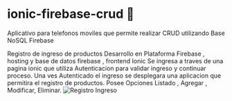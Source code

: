 # ionic-firebase-crud :bookmark_tabs:
Aplicativo para telefonos moviles que permite realizar CRUD utilizando Base NoSQL Firebase

Registro de ingreso de productos
Desarrollo en Plataforma Firebase , hosting y base de datos firebase , frontend Ionic
Se ingresa a traves de una pagina ionic que utiliza Autenticacion para
validar ingreso y continuar proceso.
Una ves Autenticado el ingreso se desplegara una aplicacion que permitira el registro
de productos. Posee Opciones Listado , Agregar , Modificar, Eliminar.
![Registro Ingreso](https://github.com/mlucianosm/ionicrudfirebase/sistema.png)



